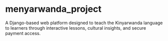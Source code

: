 # menyarwanda_project
A Django-based web platform designed to teach the Kinyarwanda language to learners through interactive lessons, cultural insights, and secure payment access.
